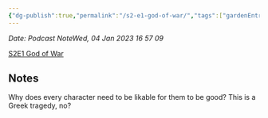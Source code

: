 ```yaml
---
{"dg-publish":true,"permalink":"/s2-e1-god-of-war/","tags":["gardenEntry"]}
---
```




*Date: Podcast NoteWed, 04 Jan 2023 16 57 09*

[S2E1 God of War](https://overcast.fm/+uuqj5VhSE/25:06)

## Notes
Why does every character need to be likable for them to be good? This is a Greek tragedy, no?